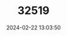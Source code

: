 ---
title: "32519"
category: "Swietenia mahagoni"
draft: false
date: 2024-02-22 13:03:50
languages:
  English: ["American Mahogany", "Cuban Mahogany", "Small-leaved Mahogany", "West Indian Mahogany"]
  French: ["Acajou", "Mahogani De Saint-dominique", "Mahogani Petites Feuilles"]
  Spanish; Castilian: ["Caoba Espanõla", "Coabilla"]
---